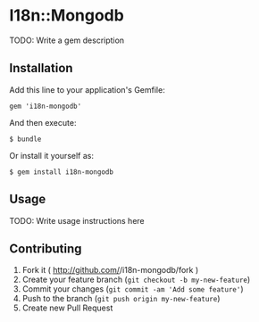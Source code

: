 # I18n::Mongodb

TODO: Write a gem description

## Installation

Add this line to your application's Gemfile:

    gem 'i18n-mongodb'

And then execute:

    $ bundle

Or install it yourself as:

    $ gem install i18n-mongodb

## Usage

TODO: Write usage instructions here

## Contributing

1. Fork it ( http://github.com/<my-github-username>/i18n-mongodb/fork )
2. Create your feature branch (`git checkout -b my-new-feature`)
3. Commit your changes (`git commit -am 'Add some feature'`)
4. Push to the branch (`git push origin my-new-feature`)
5. Create new Pull Request
